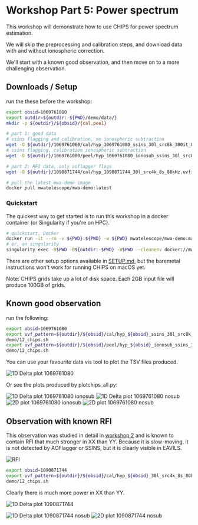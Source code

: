 # Workshop Part 5: Power spectrum

This workshop will demonstrate how to use CHIPS for power spectrum estimation.

We will skip the preprocessing and calibration steps, and download data with and without ionospheric correction.

We'll start with a known good observation, and then move on to a more challenging observation.

## Downloads / Setup

run the these before the workshop:

```bash
export obsid=1069761080
export outdir=${outdir:-${PWD}/demo/data/}
mkdir -p ${outdir}/${obsid}/{cal,peel}

# part 1: good data
# ssins flagging and calibration, no ionospheric subtraction
wget -O ${outdir}/1069761080/cal/hyp_1069761080_ssins_30l_src8k_300it_8s_80kHz.uvfits https://projects.pawsey.org.au/high0.uvfits/hyp_1069761080_ssins_30l_src8k_300it_8s_80kHz.uvfits
# ssins flagging, calibration ionospheric subtraction
wget -O ${outdir}/1069761080/peel/hyp_1069761080_ionosub_ssins_30l_src8k_300it_8s_80kHz_i1000.uvfits https://projects.pawsey.org.au/high0.uvfits/hyp_1069761080_ionosub_ssins_30l_src8k_300it_8s_80kHz_i1000.uvfits

# part 2: RFI data, only aoflagger flags
wget -O ${outdir}/1090871744/cal/hyp_1090871744_30l_src4k_8s_80kHz.uvfits https://projects.pawsey.org.au/high0.uvfits/hyp_1090871744_30l_src4k_8s_80kHz.uvfits

# pull the latest mwa-demo image
docker pull mwatelescope/mwa-demo:latest
```

### Quickstart

The quickest way to get started is to run this workshop in a docker container
(or Singularity if you're on HPC).

```bash
# quickstart, Docker
docker run -it --rm -v ${PWD}:${PWD} -w ${PWD} mwatelescope/mwa-demo:main
# or, on singularity
singularity exec -B$PWD -B${outdir:-$PWD} -W$PWD --cleanenv docker://mwatelescope/mwa-demo:latest /bin/bash
```

There are other setup options available in [SETUP.md](SETUP.md), but the baremetal instructions
won't work for running CHIPS on macOS yet.

Note: CHIPS grids take up a lot of disk space.
Each 2GB input file will produce 100GB of grids.

## Known good observation

run the following:

```bash
export obsid=1069761080
export uvf_pattern=${outdir}/${obsid}/cal/hyp_${obsid}_ssins_30l_src8k_300it_8s_80kHz.uvfits
demo/12_chips.sh
export uvf_pattern=${outdir}/${obsid}/peel/hyp_${obsid}_ionosub_ssins_30l_src8k_300it_8s_80kHz_i1000.uvfits
demo/12_chips.sh
```

You can use your favourite data vis tool to plot the TSV files produced.

![1D Delta plot 1069761080](./imgs/1D%20Delta%201069761080.png)

Or see the plots produced by plotchips_all.py:

![1D Delta plot 1069761080 ionosub](./demo/data/1069761080/ps/chips1D_xx+yy_hyp_1069761080_ionosub_ssins_30l_src8k_300it_8s_80kHz_i1000.png)
![1D Delta plot 1069761080 nosub](./demo/data/1069761080/ps/chips1D_xx+yy_hyp_1069761080_ssins_30l_src8k_300it_8s_80kHz.png)
![2D plot 1069761080 ionosub](./demo/data/1069761080/ps/chips2D_xx+yy_hyp_1069761080_ionosub_ssins_30l_src8k_300it_8s_80kHz_i1000_crosspower.png)
![2D plot 1069761080 nosub](./demo/data/1069761080/ps/chips2D_xx+yy_hyp_1069761080_ssins_30l_src8k_300it_8s_80kHz_crosspower.png)

## Observation with known RFI

This observation was studied in detail in [workshop 2](WORKSHOP_02.md#1090871744-channel-137---slow-moving-tv) and is known to contain RFI that much stronger
in XX than YY. Because it is slow-moving, it is not detected by AOFlagger or SSINS, but
it is clearly visible in EAVILS.

![RFI](./demo/data/1090871744/raw/1090871744.cross.ch137.spectrum.png)

```bash
export obsid=1090871744
export uvf_pattern=${outdir}/${obsid}/cal/hyp_${obsid}_30l_src4k_8s_80kHz.uvfits
demo/12_chips.sh
```

Clearly there is much more power in XX than YY.

![1D Delta plot 1090871744](./imgs/1D%20Delta%201090871744.png)

![1D Delta plot 1090871744 nosub](./demo/data/1090871744/ps/chips1D_xx+yy_hyp_1090871744_30l_src4k_8s_80kHz.png)
![2D plot 1090871744 nosub](./demo/data/1090871744/ps/chips2D_xx+yy_hyp_1090871744_30l_src4k_8s_80kHz_crosspower.png)
